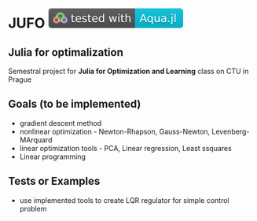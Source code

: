 # JUFO [![Aqua](https://raw.githubusercontent.com/JuliaTesting/Aqua.jl/master/badge.svg)](https://github.com/JuliaTesting/Aqua.jl)
## Julia for optimalization
Semestral project for **Julia for Optimization and Learning** class on CTU in Prague

## Goals (to be implemented)
 * gradient descent method
 * nonlinear optimization - Newton-Rhapson, Gauss-Newton, Levenberg-MArquard  
 * linear optimization tools - PCA, Linear regression, Least ssquares
 * Linear programming
   
## Tests or Examples
* use implemented tools to create LQR regulator for simple control problem 
